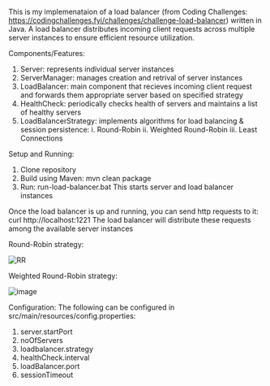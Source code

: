 This is my implemenataion of a load balancer (from Coding Challenges: https://codingchallenges.fyi/challenges/challenge-load-balancer) written in Java. A load balancer
distributes incoming client requests across multiple server instances to ensure efficient resource utilization.

Components/Features:
1. Server: represents individual server instances
2. ServerManager: manages creation and retrival of server instances
3. LoadBalancer: main component that recieves incoming client request and forwards them appropriate server based on specified strategy
4. HealthCheck: periodically checks health of servers and maintains a list of healthy servers
5. LoadBalancerStrategy: implements algorithms for load balancing & session persistence:
	i. Round-Robin
	ii. Weighted Round-Robin
	iii. Least Connections

Setup and Running:
1. Clone repository
2. Build using Maven: mvn clean package
3. Run: run-load-balancer.bat
This starts server and load balancer instances

Once the load balancer is up and running, you can send http requests to it:
curl http://localhost:1221
The load balancer will distribute these requests among the available server instances

Round-Robin strategy:

![RR](https://github.com/user-attachments/assets/bfae43fe-5af8-47e3-b5bf-f176f80915fd)

Weighted Round-Robin strategy:

![image](https://github.com/user-attachments/assets/f9d48547-67d1-44fd-aad5-fc477b354248)

Configuration: The following can be configured in src/main/resources/config.properties:
1. server.startPort
2. noOfServers
3. loadbalancer.strategy
4. healthCheck.interval
5. loadBalancer.port
6. sessionTimeout


